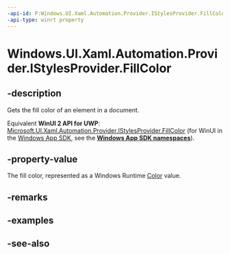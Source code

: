 ```yaml
---
-api-id: P:Windows.UI.Xaml.Automation.Provider.IStylesProvider.FillColor
-api-type: winrt property
---
```


<!-- Property syntax
public Windows.UI.Color FillColor { get; }
-->

# Windows.UI.Xaml.Automation.Provider.IStylesProvider.FillColor

## -description
Gets the fill color of an element in a document.

Equivalent **WinUI 2 API for UWP**: [Microsoft.UI.Xaml.Automation.Provider.IStylesProvider.FillColor](/windows/winui/api/microsoft.ui.xaml.automation.provider.istylesprovider.fillcolor) (for WinUI in the [Windows App SDK](/windows/apps/windows-app-sdk/), see the **[Windows App SDK namespaces](/windows/windows-app-sdk/api/winrt/)**).

## -property-value
The fill color, represented as a Windows Runtime  [Color](../windows.ui/color.md) value.

## -remarks

## -examples

## -see-also
